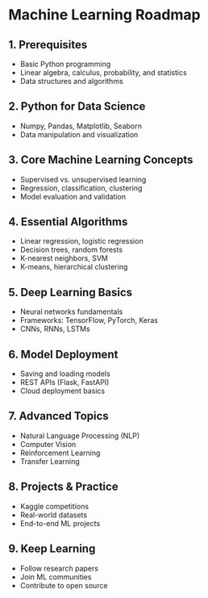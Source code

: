 # Machine Learning Roadmap

## 1. Prerequisites

- Basic Python programming
- Linear algebra, calculus, probability, and statistics
- Data structures and algorithms

## 2. Python for Data Science

- Numpy, Pandas, Matplotlib, Seaborn
- Data manipulation and visualization

## 3. Core Machine Learning Concepts

- Supervised vs. unsupervised learning
- Regression, classification, clustering
- Model evaluation and validation

## 4. Essential Algorithms

- Linear regression, logistic regression
- Decision trees, random forests
- K-nearest neighbors, SVM
- K-means, hierarchical clustering

## 5. Deep Learning Basics

- Neural networks fundamentals
- Frameworks: TensorFlow, PyTorch, Keras
- CNNs, RNNs, LSTMs

## 6. Model Deployment

- Saving and loading models
- REST APIs (Flask, FastAPI)
- Cloud deployment basics

## 7. Advanced Topics

- Natural Language Processing (NLP)
- Computer Vision
- Reinforcement Learning
- Transfer Learning

## 8. Projects & Practice

- Kaggle competitions
- Real-world datasets
- End-to-end ML projects

## 9. Keep Learning

- Follow research papers
- Join ML communities
- Contribute to open source
